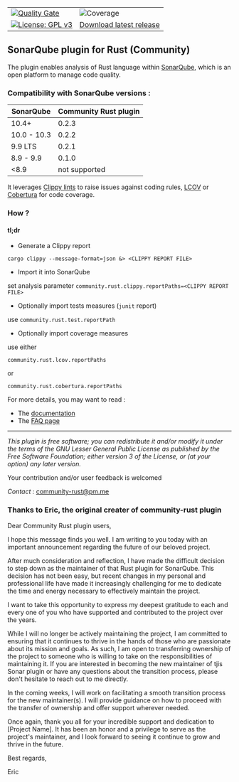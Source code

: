 
|                                                                                                                                                                           |                                                                                                          |     
|---------------------------------------------------------------------------------------------------------------------------------------------------------------------------|----------------------------------------------------------------------------------------------------------| 
| [![Quality Gate](https://sonarcloud.io/api/project_badges/measure?project=elegoff_sonar-rust&metric=alert_status)](https://sonarcloud.io/dashboard?id=elegoff_sonar-rust) | ![Coverage](https://sonarcloud.io/api/project_badges/measure?project=elegoff_sonar-rust&metric=coverage) |
| [![License: GPL v3](https://img.shields.io/badge/License-GPLv3-blue.svg)](https://www.gnu.org/licenses/gpl-3.0)                                                           | [Download latest release](https://github.com/elegoff/sonar-rust/releases)                                |

## SonarQube plugin for Rust (Community)

The plugin enables analysis of Rust language within [SonarQube](https://www.sonarqube.org), which is an open platform to
manage code quality.

### Compatibility with SonarQube versions :

| SonarQube   | Community Rust plugin |
|-------------|-----------------------|
| 10.4+       | 0.2.3                 |
| 10.0 - 10.3 | 0.2.2                 | 
| 9.9 LTS     | 0.2.1                 |
| 8.9 - 9.9   | 0.1.0                 |
| <8.9        | not supported         |

It leverages [Clippy lints](https://rust-lang.github.io/rust-clippy/master/) to raise issues against coding
rules,  [LCOV](https://wiki.documentfoundation.org/Development/Lcov)
or [Cobertura](http://cobertura.github.io/cobertura/) for code coverage.

### How ?

#### tl;dr

* Generate a Clippy report

`cargo clippy --message-format=json &> <CLIPPY REPORT FILE>`

* Import it into SonarQube

set analysis parameter `community.rust.clippy.reportPaths=<CLIPPY REPORT FILE>`

* Optionally import tests measures (`junit` report)

use `community.rust.test.reportPath`

* Optionally import coverage measures

use either

`community.rust.lcov.reportPaths`

or

`community.rust.cobertura.reportPaths`

For more details, you may want to read :

* The [documentation](./DOC.md)
* The [FAQ page](./FAQ.md)

***
*This plugin is free software; you can redistribute it and/or modify it under the terms of the GNU Lesser General Public
License as published by the Free Software Foundation; either version 3 of the License, or (at your option) any later
version.*

Your contribution and/or user feedback is welcomed

*Contact :* <community-rust@pm.me>

### Thanks to Eric, the original creater of community-rust plugin

Dear Community Rust plugin users,

I hope this message finds you well. I am writing to you today with an important announcement regarding the future of our beloved project.

After much consideration and reflection, I have made the difficult decision to step down as the maintainer of that Rust plugin for SonarQube. This decision has not been easy, but recent changes in my personal and professional life have made it increasingly challenging for me to dedicate the time and energy necessary to effectively maintain the project.

I want to take this opportunity to express my deepest gratitude to each and every one of you who have supported and contributed to the project over the years.

While I will no longer be actively maintaining the project, I am committed to ensuring that it continues to thrive in the hands of those who are passionate about its mission and goals. As such, I am open to transferring ownership of the project to someone who is willing to take on the responsibilities of maintaining it. If you are interested in becoming the new maintainer of tjis Sonar plugin or have any questions about the transition process, please don't hesitate to reach out to me directly.

In the coming weeks, I will work on facilitating a smooth transition process for the new maintainer(s). I will provide guidance on how to proceed with the transfer of ownership and offer support wherever needed.

Once again, thank you all for your incredible support and dedication to [Project Name]. It has been an honor and a privilege to serve as the project's maintainer, and I look forward to seeing it continue to grow and thrive in the future.

Best regards,

Eric

